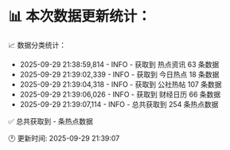 📊 本次数据更新统计：
==========================

📈 数据分类统计：
- 2025-09-29 21:38:59,814 - INFO - 获取到 热点资讯 63 条数据
- 2025-09-29 21:39:02,339 - INFO - 获取到 今日热点 18 条数据
- 2025-09-29 21:39:04,318 - INFO - 获取到 公社热帖 107 条数据
- 2025-09-29 21:39:06,026 - INFO - 获取到 财经日历 66 条数据
- 2025-09-29 21:39:07,114 - INFO - 总共获取到 254 条热点数据

✅ 总共获取到 - 条热点数据

🕐 更新时间: 2025-09-29 21:39:07
